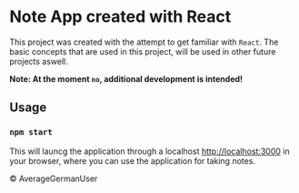 # Note App created with React

This project was created with the attempt to get familiar with `React`. The basic concepts that are used in this project, will be used in other future projects aswell.

**Note: At the moment `no`, additional development is intended!**

## Usage

### `npm start`

This will launcg the application through a localhost [http://localhost:3000](http://localhost:3000) in your browser, where you can use the application for taking notes.

&copy; AverageGermanUser
